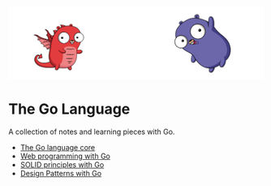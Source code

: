 ![](/assets/gologo.png)

# The Go Language

A collection of notes and learning pieces with Go.

- [The Go language core](/core)
- [Web programming with Go](/web)
- [SOLID principles with Go](/solidPrinciples)
- [Design Patterns with Go](/designPatterns)
